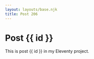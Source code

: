 ```yaml
---
layout: layouts/base.njk
title: Post 206
---
```


# Post {{ id }}

This is post {{ id }} in my Eleventy project.
